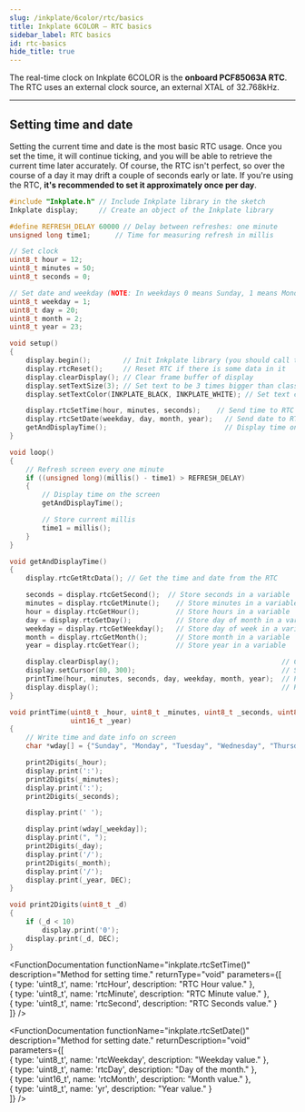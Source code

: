 ```yaml
---  
slug: /inkplate/6color/rtc/basics  
title: Inkplate 6COLOR – RTC basics
sidebar_label: RTC basics
id: rtc-basics  
hide_title: true  
---  
```

<SectionTitle title="RTC basics" backgroundImage="/img/rtc.png" />

The real-time clock on Inkplate 6COLOR is the **onboard PCF85063A RTC**. The RTC uses an external clock source, an external XTAL of 32.768kHz.

---

## Setting time and date

Setting the current time and date is the most basic RTC usage. Once you set the time, it will continue ticking, and you will be able to retrieve the current time later accurately. Of course, the RTC isn't perfect, so over the course of a day it may drift a couple of seconds early or late. If you're using the RTC, **it's recommended to set it approximately once per day**.

```cpp
#include "Inkplate.h" // Include Inkplate library in the sketch
Inkplate display;     // Create an object of the Inkplate library

#define REFRESH_DELAY 60000 // Delay between refreshes: one minute
unsigned long time1;      // Time for measuring refresh in millis

// Set clock
uint8_t hour = 12;
uint8_t minutes = 50;
uint8_t seconds = 0;

// Set date and weekday (NOTE: In weekdays 0 means Sunday, 1 means Monday, ...)
uint8_t weekday = 1;
uint8_t day = 20;
uint8_t month = 2;
uint8_t year = 23;

void setup()
{
    display.begin();        // Init Inkplate library (you should call this function ONLY ONCE)
    display.rtcReset();     // Reset RTC if there is some data in it
    display.clearDisplay(); // Clear frame buffer of display
    display.setTextSize(3); // Set text to be 3 times bigger than classic 5x7 px text
    display.setTextColor(INKPLATE_BLACK, INKPLATE_WHITE); // Set text color and background

    display.rtcSetTime(hour, minutes, seconds);    // Send time to RTC
    display.rtcSetDate(weekday, day, month, year);   // Send date to RTC
    getAndDisplayTime();                             // Display time on the screen
}

void loop()
{
    // Refresh screen every one minute
    if ((unsigned long)(millis() - time1) > REFRESH_DELAY)
    {
        // Display time on the screen
        getAndDisplayTime();

        // Store current millis
        time1 = millis();
    }
}

void getAndDisplayTime()
{
    display.rtcGetRtcData(); // Get the time and date from the RTC

    seconds = display.rtcGetSecond();  // Store seconds in a variable
    minutes = display.rtcGetMinute();    // Store minutes in a variable
    hour = display.rtcGetHour();         // Store hours in a variable
    day = display.rtcGetDay();           // Store day of month in a variable
    weekday = display.rtcGetWeekday();   // Store day of week in a variable
    month = display.rtcGetMonth();       // Store month in a variable
    year = display.rtcGetYear();         // Store year in a variable

    display.clearDisplay();                                        // Clear content in frame buffer
    display.setCursor(80, 300);                                    // Set position of the text
    printTime(hour, minutes, seconds, day, weekday, month, year);  // Print the time on screen
    display.display();                                             // Refresh the screen
}

void printTime(uint8_t _hour, uint8_t _minutes, uint8_t _seconds, uint8_t _day, uint8_t _weekday, uint8_t _month,
               uint16_t _year)
{
    // Write time and date info on screen
    char *wday[] = {"Sunday", "Monday", "Tuesday", "Wednesday", "Thursday", "Friday", "Saturday"};

    print2Digits(_hour);
    display.print(':');
    print2Digits(_minutes);
    display.print(':');
    print2Digits(_seconds);

    display.print(' ');

    display.print(wday[_weekday]);
    display.print(", ");
    print2Digits(_day);
    display.print('/');
    print2Digits(_month);
    display.print('/');
    display.print(_year, DEC);
}

void print2Digits(uint8_t _d)
{
    if (_d < 10)
        display.print('0');
    display.print(_d, DEC);
}
```

<FunctionDocumentation
  functionName="inkplate.rtcSetTime()"
  description="Method for setting time."
  returnType="void"
  parameters={[  
    { type: 'uint8_t', name: 'rtcHour', description: "RTC Hour value." },  
    { type: 'uint8_t', name: 'rtcMinute', description: "RTC Minute value." },  
    { type: 'uint8_t', name: 'rtcSecond', description: "RTC Seconds value." }  
  ]}
/>

<FunctionDocumentation
  functionName="inkplate.rtcSetDate()"
  description="Method for setting date."
  returnDescription="void"
  parameters={[  
    { type: 'uint8_t', name: 'rtcWeekday', description: "Weekday value." },  
    { type: 'uint8_t', name: 'rtcDay', description: "Day of the month." },  
    { type: 'uint16_t', name: 'rtcMonth', description: "Month value." },  
    { type: 'uint8_t', name: 'yr', description: "Year value." }  
  ]}
/>

<FunctionDocumentation
  functionName="inkplate.rtcGetRtcData()"
  description="Reads time and date from the RTC and stores them in their corresponding variables."
  returnDescription="void"
/>